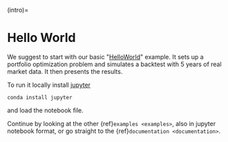 (intro)=

# Hello World

We suggest to start with our basic "[HelloWorld]" example. It sets up
a portfolio optimization problem and simulates a backtest with 5 years
of real market data. It then presents the results.

To run it locally install [jupyter]

```
conda install jupyter
```

and load the notebook file.

Continue by looking at the other {ref}`examples <examples>`,
also in jupyter notebook format,
or go straight to the {ref}`documentation <documentation>`.

[helloworld]: https://github.com/cvxgrp/cvxportfolio/blob/master/examples/HelloWorld.ipynb
[jupyter]: https://jupyter.org/

